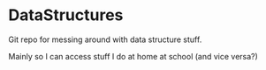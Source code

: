 # DataStructures

Git repo for messing around with data structure stuff.

Mainly so I can access stuff I do at home at school (and vice versa?)
